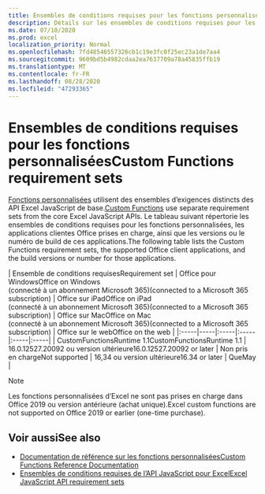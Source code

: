 ```yaml
---
title: Ensembles de conditions requises pour les fonctions personnalisées
description: Détails sur les ensembles de conditions requises pour les fonctions personnalisées pour l’API JavaScript pour Excel.
ms.date: 07/10/2020
ms.prod: excel
localization_priority: Normal
ms.openlocfilehash: 7fd48546557326cb1c19e3fc0f25ec23a1de7aa4
ms.sourcegitcommit: 9609bd5b4982cdaa2ea7637709a78a45835ffb19
ms.translationtype: MT
ms.contentlocale: fr-FR
ms.lasthandoff: 08/28/2020
ms.locfileid: "47293365"
---
```

# <a name="custom-functions-requirement-sets"></a><span data-ttu-id="ef908-103">Ensembles de conditions requises pour les fonctions personnalisées</span><span class="sxs-lookup"><span data-stu-id="ef908-103">Custom Functions requirement sets</span></span>

<span data-ttu-id="ef908-104">[Fonctions personnalisées](./custom-functions-overview.md) utilisent des ensembles d’exigences distincts des API Excel JavaScript de base.</span><span class="sxs-lookup"><span data-stu-id="ef908-104">[Custom Functions](./custom-functions-overview.md) use separate requirement sets from the core Excel JavaScript APIs.</span></span> <span data-ttu-id="ef908-105">Le tableau suivant répertorie les ensembles de conditions requises pour les fonctions personnalisées, les applications clientes Office prises en charge, ainsi que les versions ou le numéro de build de ces applications.</span><span class="sxs-lookup"><span data-stu-id="ef908-105">The following table lists the Custom Functions requirement sets, the supported Office client applications, and the build versions or number for those applications.</span></span>

|  <span data-ttu-id="ef908-106">Ensemble de conditions requises</span><span class="sxs-lookup"><span data-stu-id="ef908-106">Requirement set</span></span>  |  <span data-ttu-id="ef908-107">Office pour Windows</span><span class="sxs-lookup"><span data-stu-id="ef908-107">Office on Windows</span></span><br><span data-ttu-id="ef908-108">(connecté à un abonnement Microsoft 365)</span><span class="sxs-lookup"><span data-stu-id="ef908-108">(connected to a Microsoft 365 subscription)</span></span>  |  <span data-ttu-id="ef908-109">Office sur iPad</span><span class="sxs-lookup"><span data-stu-id="ef908-109">Office on iPad</span></span><br><span data-ttu-id="ef908-110">(connecté à un abonnement Microsoft 365)</span><span class="sxs-lookup"><span data-stu-id="ef908-110">(connected to a Microsoft 365 subscription)</span></span>  |  <span data-ttu-id="ef908-111">Office sur Mac</span><span class="sxs-lookup"><span data-stu-id="ef908-111">Office on Mac</span></span><br><span data-ttu-id="ef908-112">(connecté à un abonnement Microsoft 365)</span><span class="sxs-lookup"><span data-stu-id="ef908-112">(connected to a Microsoft 365 subscription)</span></span>  | <span data-ttu-id="ef908-113">Office sur le web</span><span class="sxs-lookup"><span data-stu-id="ef908-113">Office on the web</span></span> |
|:-----|-----|:-----|:-----|:-----|:-----|
| <span data-ttu-id="ef908-114">CustomFunctionsRuntime 1.1</span><span class="sxs-lookup"><span data-stu-id="ef908-114">CustomFunctionsRuntime 1.1</span></span> | <span data-ttu-id="ef908-115">16.0.12527.20092 ou version ultérieure</span><span class="sxs-lookup"><span data-stu-id="ef908-115">16.0.12527.20092 or later</span></span> | <span data-ttu-id="ef908-116">Non pris en charge</span><span class="sxs-lookup"><span data-stu-id="ef908-116">Not supported</span></span> | <span data-ttu-id="ef908-117">16,34 ou version ultérieure</span><span class="sxs-lookup"><span data-stu-id="ef908-117">16.34 or later</span></span> | <span data-ttu-id="ef908-118">Que</span><span class="sxs-lookup"><span data-stu-id="ef908-118">May</span></span> |

> [!NOTE]
> <span data-ttu-id="ef908-119">Les fonctions personnalisées d’Excel ne sont pas prises en charge dans Office 2019 ou version antérieure (achat unique).</span><span class="sxs-lookup"><span data-stu-id="ef908-119">Excel custom functions are not supported on Office 2019 or earlier (one-time purchase).</span></span>

## <a name="see-also"></a><span data-ttu-id="ef908-120">Voir aussi</span><span class="sxs-lookup"><span data-stu-id="ef908-120">See also</span></span>

- [<span data-ttu-id="ef908-121">Documentation de référence sur les fonctions personnalisées</span><span class="sxs-lookup"><span data-stu-id="ef908-121">Custom Functions Reference Documentation</span></span>](/javascript/api/custom-functions-runtime)
- [<span data-ttu-id="ef908-122">Ensembles de conditions requises de l’API JavaScript pour Excel</span><span class="sxs-lookup"><span data-stu-id="ef908-122">Excel JavaScript API requirement sets</span></span>](../reference/requirement-sets/excel-api-requirement-sets.md)
